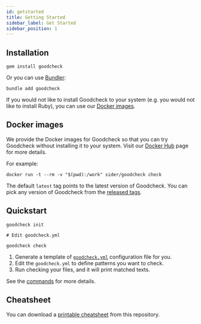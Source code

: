 ```yaml
---
id: getstarted
title: Getting Started
sidebar_label: Get Started
sidebar_position: 1
---
```


## Installation

```shell
gem install goodcheck
```

Or you can use [Bundler](https://bundler.io):

```shell
bundle add goodcheck
```

If you would not like to install Goodcheck to your system (e.g. you would not like to install Ruby), you can use our [Docker images](#docker-images).

## Docker images

We provide the Docker images for Goodcheck so that you can try Goodcheck without installing it to your system.
Visit our [Docker Hub](https://hub.docker.com/r/sider/goodcheck/) page for more details.

For example:

```shell
docker run -t --rm -v "$(pwd):/work" sider/goodcheck check
```

The default `latest` tag points to the latest version of Goodcheck.
You can pick any version of Goodcheck from the [released tags](https://hub.docker.com/r/sider/goodcheck/tags).

## Quickstart

```shell
goodcheck init

# Edit goodcheck.yml

goodcheck check
```

1. Generate a template of [`goodcheck.yml`](configuration.md) configuration file for you.
2. Edit the `goodcheck.yml` to define patterns you want to check.
3. Run checking your files, and it will print matched texts.

See the [commands](commands.md) for more details.

## Cheatsheet

You can download a [printable cheatsheet](https://github.com/sider/goodcheck/blob/master/cheatsheet.pdf) from this repository.
